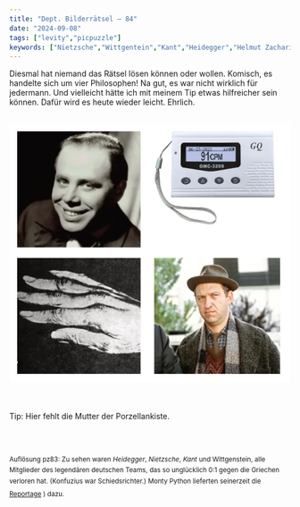 ```yaml
---
title: "Dept. Bilderrätsel – 84"
date: "2024-09-08"
tags: ["levity","picpuzzle"]
keywords: ["Nietzsche","Wittgentein","Kant","Heidegger","Helmut Zacharias","Paganini","Albin Geiger"]
---
```

Diesmal hat niemand das Rätsel lösen können oder wollen. Komisch, es handelte sich um vier Philosophen!
Na gut, es war nicht wirklich für jedermann. Und vielleicht hätte ich mit meinem Tip etwas hilfreicher sein können. Dafür wird es heute wieder leicht. Ehrlich.


<br/>

<img  src="/assets/img/picpuzzle/picpuzzle84.webp" alt="Bilderrätsel84">

<br/>
<br/>
<br/>

Tip: Hier fehlt die Mutter der Porzellankiste.

<br/>
<br/>

<sup>Auflösung pz83: Zu sehen waren <i>Heidegger</i>, <i>Nietzsche</i>, <i>Kant</i> und Wittgenstein, alle Mitglieder des legendären deutschen Teams, das so unglücklich 0:1 gegen die Griechen verloren hat. (Konfuzius war Schiedsrichter.) Monty Python lieferten seinerzeit die [Reportage](https://www.youtube.com/watch?v=LfduUFF_i1A)
) dazu.
<sup>